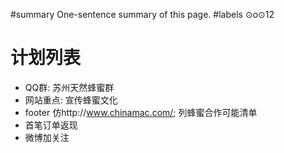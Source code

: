 ﻿#summary One-sentence summary of this page.
#labels ⊙o⊙12

# 计划列表 #


  * QQ群: 苏州天然蜂蜜群
  * 网站重点: 宣传蜂蜜文化
  * footer 仿http://www.chinamac.com/; 列蜂蜜合作可能清单
  * 首笔订单返现
  * 微博加关注